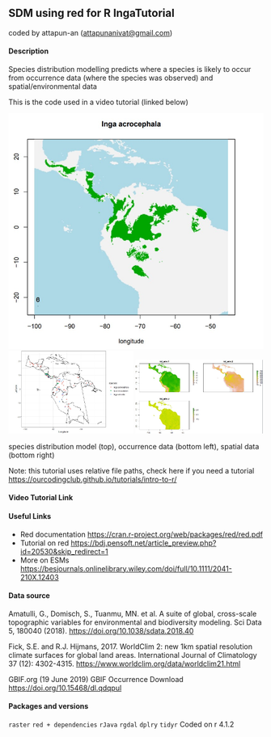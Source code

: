 ## SDM using red for R IngaTutorial
coded by attapun-an (attapunanivat@gmail.com)

#### Description
Species distribution modelling predicts where a species is likely to occur from occurrence data (where the species was observed) and spatial/environmental data

This is the code used in a video tutorial (linked below)

![species distribution model](/images/SDM.jpg)
<img src="/images/occurrence.jpg" alt="occurrence data" width="49%"/>
<img src="/images/env.jpg" alt="spatial data" width="50%"/>

species distribution model (top), occurrence data (bottom left), spatial data (bottom right)

Note: this tutorial uses relative file paths, check here if you need a tutorial https://ourcodingclub.github.io/tutorials/intro-to-r/

#### Video Tutorial Link


#### Useful Links
- Red documentation https://cran.r-project.org/web/packages/red/red.pdf
- Tutorial on red https://bdj.pensoft.net/article_preview.php?id=20530&skip_redirect=1
- More on ESMs https://besjournals.onlinelibrary.wiley.com/doi/full/10.1111/2041-210X.12403

#### Data source
Amatulli, G., Domisch, S., Tuanmu, MN. et al. A suite of global, cross-scale topographic variables for environmental and biodiversity modeling. Sci Data 5, 180040 (2018). https://doi.org/10.1038/sdata.2018.40

Fick, S.E. and R.J. Hijmans, 2017. WorldClim 2: new 1km spatial resolution climate surfaces for global land areas. International Journal of Climatology 37 (12): 4302-4315. https://www.worldclim.org/data/worldclim21.html

GBIF.org (19 June 2019) GBIF Occurrence Download  https://doi.org/10.15468/dl.qdqpul


#### Packages and versions
`raster` `red + dependencies` `rJava` `rgdal` `dplry` `tidyr`
Coded on r 4.1.2
